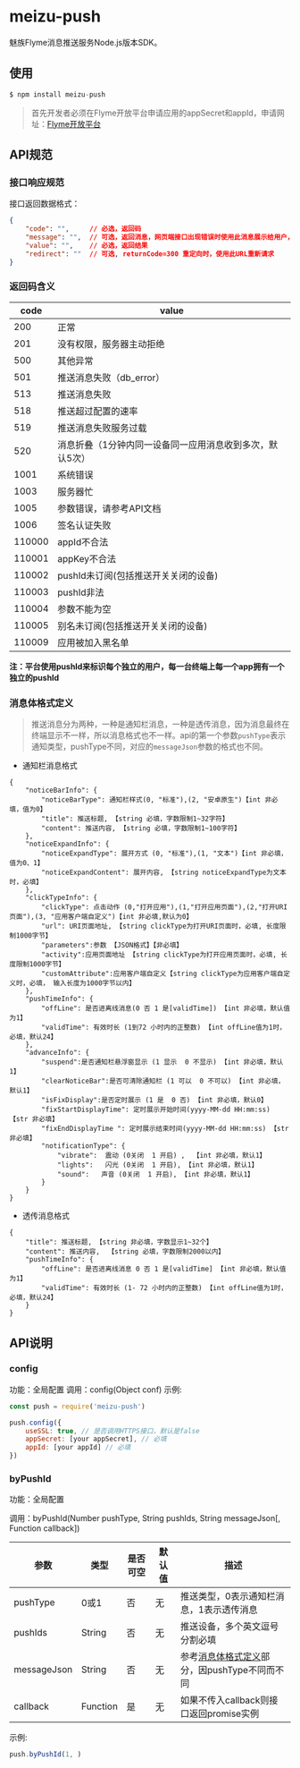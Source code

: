 # meizu-push

魅族Flyme消息推送服务Node.js版本SDK。


## 使用

``` js
$ npm install meizu-push
```

> 首先开发者必须在Flyme开放平台申请应用的appSecret和appId，申请网址：[Flyme开放平台](http://open.flyme.cn/)



## API规范

### 接口响应规范

接口返回数据格式：


``` json
{
    "code": "",     // 必选，返回码
    "message": "",  // 可选，返回消息，网页端接口出现错误时使用此消息展示给用户，手机端可忽略此消息，甚至服务端不传输此消息
    "value": "",    // 必选，返回结果
    "redirect": ""  // 可选, returnCode=300 重定向时，使用此URL重新请求
}
```

### 返回码含义

code|value
---|---
200|正常
201|没有权限，服务器主动拒绝
500|其他异常
501|推送消息失败（db_error）
513|推送消息失败
518|推送超过配置的速率
519|推送消息失败服务过载
520|消息折叠（1分钟内同一设备同一应用消息收到多次，默认5次）
1001|系统错误
1003|服务器忙
1005|参数错误，请参考API文档
1006|签名认证失败
110000|appId不合法
110001|appKey不合法
110002|pushId未订阅(包括推送开关关闭的设备)
110003|pushId非法
110004|参数不能为空
110005|别名未订阅(包括推送开关关闭的设备)
110009|应用被加入黑名单

**注：平台使用pushId来标识每个独立的用户，每一台终端上每一个app拥有一个独立的pushId**

### 消息体格式定义

> 推送消息分为两种，一种是通知栏消息，一种是透传消息，因为消息最终在终端显示不一样，所以消息格式也不一样。api的第一个参数`pushType`表示通知类型，pushType不同，对应的`messageJson`参数的格式也不同。

- 通知栏消息格式

```
{
    "noticeBarInfo": {
        "noticeBarType": 通知栏样式(0, "标准"),(2, "安卓原生")【int 非必填，值为0】
        "title": 推送标题, 【string 必填，字数限制1~32字符】
        "content": 推送内容, 【string 必填，字数限制1~100字符】
    },
    "noticeExpandInfo": {
        "noticeExpandType": 展开方式 (0, "标准"),(1, "文本")【int 非必填，值为0、1】
        "noticeExpandContent": 展开内容, 【string noticeExpandType为文本时，必填】
    },
    "clickTypeInfo": {
        "clickType": 点击动作 (0,"打开应用"),(1,"打开应用页面"),(2,"打开URI页面"),(3, "应用客户端自定义")【int 非必填,默认为0】
        "url": URI页面地址, 【string clickType为打开URI页面时，必填, 长度限制1000字节】
        "parameters":参数 【JSON格式】【非必填】 
        "activity":应用页面地址 【string clickType为打开应用页面时，必填, 长度限制1000字节】
        "customAttribute":应用客户端自定义【string clickType为应用客户端自定义时，必填， 输入长度为1000字节以内】
    },
    "pushTimeInfo": {
        "offLine": 是否进离线消息(0 否 1 是[validTime]) 【int 非必填，默认值为1】
        "validTime": 有效时长 (1到72 小时内的正整数) 【int offLine值为1时，必填，默认24】
    },
    "advanceInfo": {
        "suspend":是否通知栏悬浮窗显示 (1 显示  0 不显示) 【int 非必填，默认1】
        "clearNoticeBar":是否可清除通知栏 (1 可以  0 不可以) 【int 非必填，默认1】
        "isFixDisplay":是否定时展示 (1 是  0 否) 【int 非必填，默认0】
        "fixStartDisplayTime": 定时展示开始时间(yyyy-MM-dd HH:mm:ss) 【str 非必填】
        "fixEndDisplayTime ": 定时展示结束时间(yyyy-MM-dd HH:mm:ss) 【str 非必填】
        "notificationType": {
            "vibrate":  震动 (0关闭  1 开启) ,  【int 非必填，默认1】
            "lights":   闪光 (0关闭  1 开启), 【int 非必填，默认1】
            "sound":   声音 (0关闭  1 开启), 【int 非必填，默认1】
        }
    }
}
```

- 透传消息格式

```
{
    "title": 推送标题, 【string 非必填，字数显示1~32个】
    "content": 推送内容,  【string 必填，字数限制2000以内】
    "pushTimeInfo": {
        "offLine": 是否进离线消息 0 否 1 是[validTime] 【int 非必填，默认值为1】
        "validTime": 有效时长 (1- 72 小时内的正整数) 【int offLine值为1时，必填，默认24】
    }
}
```


## API说明

### config

功能：全局配置
调用：config(Object conf)
示例:
``` js
const push = require('meizu-push')

push.config({
    useSSL: true, // 是否调用HTTPS接口，默认是false
    appSecret: [your appSecret], // 必填
    appId: [your appId] // 必填
})
```

### byPushId

功能：全局配置

调用：byPushId(Number pushType, String pushIds, String messageJson[, Function callback])

参数|类型|是否可空|默认值|描述
---|---|---|---|---
pushType|0或1|否|无|推送类型，0表示通知栏消息，1表示透传消息
pushIds|String|否|无|推送设备，多个英文逗号分割必填
messageJson|String|否|无|参考[消息体格式定义](#消息体格式定义)部分，因pushType不同而不同
callback|Function|是|无|如果不传入callback则接口返回promise实例

示例:
``` js
push.byPushId(1, )
```
